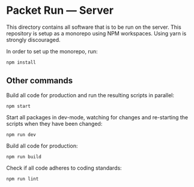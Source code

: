 # Packet Run — Server
This directory contains all software that is to be run on the server. This
repository is setup as a monorepo using NPM workspaces. Using yarn is strongly
discouraged. 

In order to set up the monorepo, run:

```
npm install
```

## Other commands
Build all code for production and run the resulting scripts in parallel:
```
npm start
```

Start all packages in dev-mode, watching for changes and re-starting the scripts
when they have been changed:
```
npm run dev
```

Build all code for production:
```
npm run build
```

Check if all code adheres to coding standards:
```
npm run lint
```
